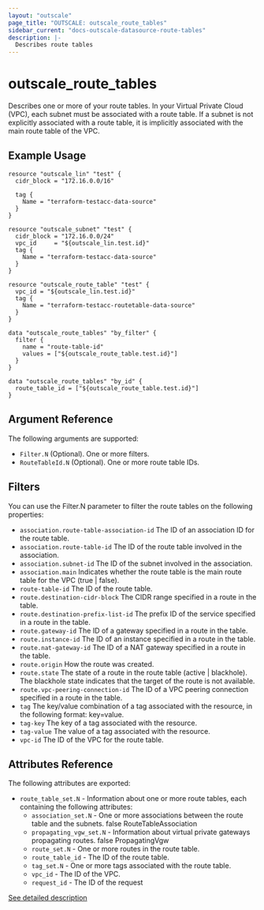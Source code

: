 ```yaml
---
layout: "outscale"
page_title: "OUTSCALE: outscale_route_tables"
sidebar_current: "docs-outscale-datasource-route-tables"
description: |-
  Describes route tables
---
```


# outscale_route_tables

Describes one or more of your route tables.
In your Virtual Private Cloud (VPC), each subnet must be associated with a route table. If a subnet is not explicitly associated with a route table, it is implicitly associated with the main route table of the VPC.

## Example Usage

```hcl
resource "outscale_lin" "test" {
  cidr_block = "172.16.0.0/16"

  tag {
    Name = "terraform-testacc-data-source"
  }
}

resource "outscale_subnet" "test" {
  cidr_block = "172.16.0.0/24"
  vpc_id     = "${outscale_lin.test.id}"
  tag {
    Name = "terraform-testacc-data-source"
  }
}

resource "outscale_route_table" "test" {
  vpc_id = "${outscale_lin.test.id}"
  tag {
    Name = "terraform-testacc-routetable-data-source"
  }
}

data "outscale_route_tables" "by_filter" {
  filter {
    name = "route-table-id"
    values = ["${outscale_route_table.test.id}"]
  }
}

data "outscale_route_tables" "by_id" {
  route_table_id = ["${outscale_route_table.test.id}"]
}
```

## Argument Reference

The following arguments are supported:

* `Filter.N` (Optional). One or more filters.
* `RouteTableId.N` (Optional). One or more route table IDs.

## Filters

You can use the Filter.N parameter to filter the route tables on the following properties:

* `association.route-table-association-id` The ID of an association ID for the route table.
* `association.route-table-id` The ID of the route table involved in the association.
* `association.subnet-id` The ID of the subnet involved in the association.
* `association.main` Indicates whether the route table is the main route table for the VPC (true | false).
* `route-table-id` The ID of the route table.
* `route.destination-cidr-block` The CIDR range specified in a route in the table.
* `route.destination-prefix-list-id` The prefix ID of the service specified in a route in the table.
* `route.gateway-id` The ID of a gateway specified in a route in the table.
* `route.instance-id` The ID of an instance specified in a route in the table.
* `route.nat-gateway-id` The ID of a NAT gateway specified in a route in the table.
* `route.origin` How the route was created.
* `route.state` The state of a route in the route table (active | blackhole). The blackhole state indicates that the target of the route is not available.
* `route.vpc-peering-connection-id` The ID of a VPC peering connection specified in a route in the table.
* `tag` The key/value combination of a tag associated with the resource, in the following format: key=value.
* `tag-key` The key of a tag associated with the resource.
* `tag-value` The value of a tag associated with the resource.
* `vpc-id` The ID of the VPC for the route table.

## Attributes Reference

The following attributes are exported:

* `route_table_set.N` - Information about one or more route tables, each containing the following attributes:
  - `association_set.N` - One or more associations between the route table and the subnets.	false	RouteTableAssociation
  - `propagating_vgw_set.N` - Information about virtual private gateways propagating routes.	false	PropagatingVgw
  - `route_set.N` - One or more routes in the route table.
  - `route_table_id` - The ID of the route table.
  - `tag_set.N` - One or more tags associated with the route table.
  - `vpc_id` - The ID of the VPC.
  - `request_id` - The ID of the request

[See detailed description](http://docs.outscale.com/api_fcu/operations/Action_DescribeRouteTables_get.html#_api_fcu-action_describeroutetables_get)

